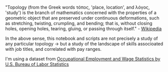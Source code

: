"Topology (from the Greek words τόπος, 'place, location', and λόγος, 'study') is the branch of mathematics concerned with the properties of a geometric object that are preserved under continuous deformations, such as stretching, twisting, crumpling, and bending; that is, without closing holes, opening holes, tearing, gluing, or passing through itself." - [Wikipedia](https://en.wikipedia.org/wiki/Topology)

In the above sense, this notebook and scripts are not precisely a study of any particular topology → but a study of the landscape of skills associoated with job titles, and correlated with pay ranges.

I'm using a dataset from [Occupational Employment and Wage Statistics by U.S. Bureau of Labor Statistics](https://www.bls.gov/oes/current/oes_nat.htm#00-0000)